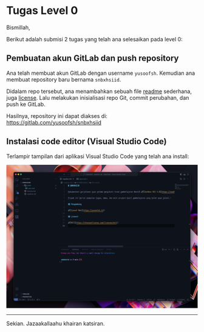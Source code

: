 # Tugas Level 0

Bismillah,

Berikut adalah submisi 2 tugas yang telah ana selesaikan pada level 0:

## Pembuatan akun GitLab dan push repository

Ana telah membuat akun GitLab dengan username `yusoofsh`. Kemudian ana membuat repository baru bernama `snbxhsiid`.

Didalam repo tersebut, ana menambahkan sebuah file [readme](../readme.md) sederhana, juga [license](../license.md).
Lalu melakukan inisialisasi repo Git, commit perubahan, dan push ke GitLab.

Hasilnya, repository ini dapat diakses di: https://gitlab.com/yusoofsh/snbxhsiid

## Instalasi code editor (Visual Studio Code)

Terlampir tampilan dari aplikasi Visual Studio Code yang telah ana install:

![Tampilan Visual Studio Code](../assets/vscode.png)

---

Sekian. Jazaakallaahu khairan katsiran.
